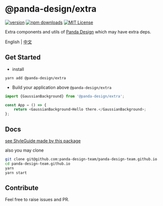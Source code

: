 # @panda-design/extra

[![version](https://img.shields.io/npm/v/@panda-design/extra.svg?style=flat-square)](http://npm.im/@panda-design/extra)
[![npm downloads](https://img.shields.io/npm/dm/@panda-design/extra.svg?style=flat-square)](https://www.npmjs.com/package/@panda-design/extra)
[![MIT License](https://img.shields.io/npm/l/@panda-design/extra.svg?style=flat-square)](http://opensource.org/licenses/MIT)

Extra components and utils of [Panda Design](https://github.com/panda-design-team/components) which may have extra deps.

English | [中文](https://github.com/panda-design-team/extra/blob/main/docs/README-zh_CN.md)

## Get Started

- install

```bash
yarn add @panda-design/extra
```

- Build your application above `@panda-design/extra`

```typescript jsx
import {GaussianBackground} from '@panda-design/extra';

const App = () => {
    return <GaussianBackground>Hello there.</GaussianBackground>;
};
```

## Docs

[see StyleGuide made by this package](https://panda-design-team.github.io/)

also you may clone

```bash
git clone git@github.com:panda-design-team/panda-design-team.github.io.git
cd panda-design-team.github.io
yarn
yarn start
```

## Contribute

Feel free to raise issues and PR.
